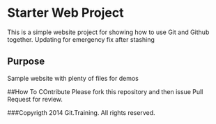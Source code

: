 # Starter Web Project

This is a simple website project for showing how to use Git and Github together. Updating for emergency fix after stashing

## Purpose

Sample website with plenty of files for demos

##How To COntribute
Please fork this repository and then issue Pull Request for review.

###Copyrigth
2014 Git.Training. All rights reserved.